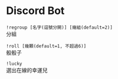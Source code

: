 # Discord Bot
`!regroup [名字(逗號分開)] [幾組(default=2)]`</br>
分組

`!roll [幾顆(default=1, 不超過6)]`</br>
骰骰子

`!lucky`</br>
選出在線的幸運兒